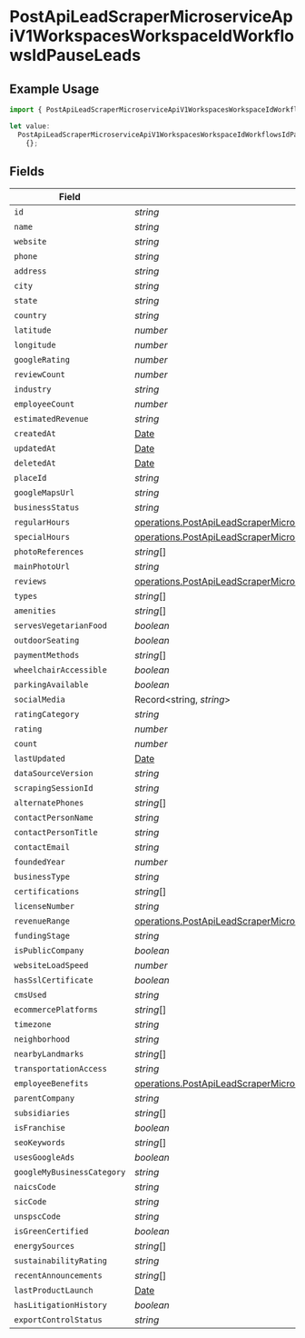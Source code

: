 # PostApiLeadScraperMicroserviceApiV1WorkspacesWorkspaceIdWorkflowsIdPauseLeads

## Example Usage

```typescript
import { PostApiLeadScraperMicroserviceApiV1WorkspacesWorkspaceIdWorkflowsIdPauseLeads } from "oppulence-backend-sdk/models/operations";

let value:
  PostApiLeadScraperMicroserviceApiV1WorkspacesWorkspaceIdWorkflowsIdPauseLeads =
    {};
```

## Fields

| Field                                                                                                                                                                                                                        | Type                                                                                                                                                                                                                         | Required                                                                                                                                                                                                                     | Description                                                                                                                                                                                                                  |
| ---------------------------------------------------------------------------------------------------------------------------------------------------------------------------------------------------------------------------- | ---------------------------------------------------------------------------------------------------------------------------------------------------------------------------------------------------------------------------- | ---------------------------------------------------------------------------------------------------------------------------------------------------------------------------------------------------------------------------- | ---------------------------------------------------------------------------------------------------------------------------------------------------------------------------------------------------------------------------- |
| `id`                                                                                                                                                                                                                         | *string*                                                                                                                                                                                                                     | :heavy_minus_sign:                                                                                                                                                                                                           | N/A                                                                                                                                                                                                                          |
| `name`                                                                                                                                                                                                                       | *string*                                                                                                                                                                                                                     | :heavy_minus_sign:                                                                                                                                                                                                           | N/A                                                                                                                                                                                                                          |
| `website`                                                                                                                                                                                                                    | *string*                                                                                                                                                                                                                     | :heavy_minus_sign:                                                                                                                                                                                                           | N/A                                                                                                                                                                                                                          |
| `phone`                                                                                                                                                                                                                      | *string*                                                                                                                                                                                                                     | :heavy_minus_sign:                                                                                                                                                                                                           | N/A                                                                                                                                                                                                                          |
| `address`                                                                                                                                                                                                                    | *string*                                                                                                                                                                                                                     | :heavy_minus_sign:                                                                                                                                                                                                           | N/A                                                                                                                                                                                                                          |
| `city`                                                                                                                                                                                                                       | *string*                                                                                                                                                                                                                     | :heavy_minus_sign:                                                                                                                                                                                                           | N/A                                                                                                                                                                                                                          |
| `state`                                                                                                                                                                                                                      | *string*                                                                                                                                                                                                                     | :heavy_minus_sign:                                                                                                                                                                                                           | N/A                                                                                                                                                                                                                          |
| `country`                                                                                                                                                                                                                    | *string*                                                                                                                                                                                                                     | :heavy_minus_sign:                                                                                                                                                                                                           | N/A                                                                                                                                                                                                                          |
| `latitude`                                                                                                                                                                                                                   | *number*                                                                                                                                                                                                                     | :heavy_minus_sign:                                                                                                                                                                                                           | N/A                                                                                                                                                                                                                          |
| `longitude`                                                                                                                                                                                                                  | *number*                                                                                                                                                                                                                     | :heavy_minus_sign:                                                                                                                                                                                                           | N/A                                                                                                                                                                                                                          |
| `googleRating`                                                                                                                                                                                                               | *number*                                                                                                                                                                                                                     | :heavy_minus_sign:                                                                                                                                                                                                           | N/A                                                                                                                                                                                                                          |
| `reviewCount`                                                                                                                                                                                                                | *number*                                                                                                                                                                                                                     | :heavy_minus_sign:                                                                                                                                                                                                           | N/A                                                                                                                                                                                                                          |
| `industry`                                                                                                                                                                                                                   | *string*                                                                                                                                                                                                                     | :heavy_minus_sign:                                                                                                                                                                                                           | N/A                                                                                                                                                                                                                          |
| `employeeCount`                                                                                                                                                                                                              | *number*                                                                                                                                                                                                                     | :heavy_minus_sign:                                                                                                                                                                                                           | N/A                                                                                                                                                                                                                          |
| `estimatedRevenue`                                                                                                                                                                                                           | *string*                                                                                                                                                                                                                     | :heavy_minus_sign:                                                                                                                                                                                                           | N/A                                                                                                                                                                                                                          |
| `createdAt`                                                                                                                                                                                                                  | [Date](https://developer.mozilla.org/en-US/docs/Web/JavaScript/Reference/Global_Objects/Date)                                                                                                                                | :heavy_minus_sign:                                                                                                                                                                                                           | N/A                                                                                                                                                                                                                          |
| `updatedAt`                                                                                                                                                                                                                  | [Date](https://developer.mozilla.org/en-US/docs/Web/JavaScript/Reference/Global_Objects/Date)                                                                                                                                | :heavy_minus_sign:                                                                                                                                                                                                           | N/A                                                                                                                                                                                                                          |
| `deletedAt`                                                                                                                                                                                                                  | [Date](https://developer.mozilla.org/en-US/docs/Web/JavaScript/Reference/Global_Objects/Date)                                                                                                                                | :heavy_minus_sign:                                                                                                                                                                                                           | N/A                                                                                                                                                                                                                          |
| `placeId`                                                                                                                                                                                                                    | *string*                                                                                                                                                                                                                     | :heavy_minus_sign:                                                                                                                                                                                                           | N/A                                                                                                                                                                                                                          |
| `googleMapsUrl`                                                                                                                                                                                                              | *string*                                                                                                                                                                                                                     | :heavy_minus_sign:                                                                                                                                                                                                           | N/A                                                                                                                                                                                                                          |
| `businessStatus`                                                                                                                                                                                                             | *string*                                                                                                                                                                                                                     | :heavy_minus_sign:                                                                                                                                                                                                           | N/A                                                                                                                                                                                                                          |
| `regularHours`                                                                                                                                                                                                               | [operations.PostApiLeadScraperMicroserviceApiV1WorkspacesWorkspaceIdWorkflowsIdPauseRegularHours](../../models/operations/postapileadscrapermicroserviceapiv1workspacesworkspaceidworkflowsidpauseregularhours.md)[]         | :heavy_minus_sign:                                                                                                                                                                                                           | N/A                                                                                                                                                                                                                          |
| `specialHours`                                                                                                                                                                                                               | [operations.PostApiLeadScraperMicroserviceApiV1WorkspacesWorkspaceIdWorkflowsIdPauseSpecialHours](../../models/operations/postapileadscrapermicroserviceapiv1workspacesworkspaceidworkflowsidpausespecialhours.md)[]         | :heavy_minus_sign:                                                                                                                                                                                                           | N/A                                                                                                                                                                                                                          |
| `photoReferences`                                                                                                                                                                                                            | *string*[]                                                                                                                                                                                                                   | :heavy_minus_sign:                                                                                                                                                                                                           | N/A                                                                                                                                                                                                                          |
| `mainPhotoUrl`                                                                                                                                                                                                               | *string*                                                                                                                                                                                                                     | :heavy_minus_sign:                                                                                                                                                                                                           | N/A                                                                                                                                                                                                                          |
| `reviews`                                                                                                                                                                                                                    | [operations.PostApiLeadScraperMicroserviceApiV1WorkspacesWorkspaceIdWorkflowsIdPauseReviews](../../models/operations/postapileadscrapermicroserviceapiv1workspacesworkspaceidworkflowsidpausereviews.md)[]                   | :heavy_minus_sign:                                                                                                                                                                                                           | N/A                                                                                                                                                                                                                          |
| `types`                                                                                                                                                                                                                      | *string*[]                                                                                                                                                                                                                   | :heavy_minus_sign:                                                                                                                                                                                                           | N/A                                                                                                                                                                                                                          |
| `amenities`                                                                                                                                                                                                                  | *string*[]                                                                                                                                                                                                                   | :heavy_minus_sign:                                                                                                                                                                                                           | N/A                                                                                                                                                                                                                          |
| `servesVegetarianFood`                                                                                                                                                                                                       | *boolean*                                                                                                                                                                                                                    | :heavy_minus_sign:                                                                                                                                                                                                           | N/A                                                                                                                                                                                                                          |
| `outdoorSeating`                                                                                                                                                                                                             | *boolean*                                                                                                                                                                                                                    | :heavy_minus_sign:                                                                                                                                                                                                           | N/A                                                                                                                                                                                                                          |
| `paymentMethods`                                                                                                                                                                                                             | *string*[]                                                                                                                                                                                                                   | :heavy_minus_sign:                                                                                                                                                                                                           | N/A                                                                                                                                                                                                                          |
| `wheelchairAccessible`                                                                                                                                                                                                       | *boolean*                                                                                                                                                                                                                    | :heavy_minus_sign:                                                                                                                                                                                                           | N/A                                                                                                                                                                                                                          |
| `parkingAvailable`                                                                                                                                                                                                           | *boolean*                                                                                                                                                                                                                    | :heavy_minus_sign:                                                                                                                                                                                                           | N/A                                                                                                                                                                                                                          |
| `socialMedia`                                                                                                                                                                                                                | Record<string, *string*>                                                                                                                                                                                                     | :heavy_minus_sign:                                                                                                                                                                                                           | N/A                                                                                                                                                                                                                          |
| `ratingCategory`                                                                                                                                                                                                             | *string*                                                                                                                                                                                                                     | :heavy_minus_sign:                                                                                                                                                                                                           | N/A                                                                                                                                                                                                                          |
| `rating`                                                                                                                                                                                                                     | *number*                                                                                                                                                                                                                     | :heavy_minus_sign:                                                                                                                                                                                                           | N/A                                                                                                                                                                                                                          |
| `count`                                                                                                                                                                                                                      | *number*                                                                                                                                                                                                                     | :heavy_minus_sign:                                                                                                                                                                                                           | N/A                                                                                                                                                                                                                          |
| `lastUpdated`                                                                                                                                                                                                                | [Date](https://developer.mozilla.org/en-US/docs/Web/JavaScript/Reference/Global_Objects/Date)                                                                                                                                | :heavy_minus_sign:                                                                                                                                                                                                           | N/A                                                                                                                                                                                                                          |
| `dataSourceVersion`                                                                                                                                                                                                          | *string*                                                                                                                                                                                                                     | :heavy_minus_sign:                                                                                                                                                                                                           | N/A                                                                                                                                                                                                                          |
| `scrapingSessionId`                                                                                                                                                                                                          | *string*                                                                                                                                                                                                                     | :heavy_minus_sign:                                                                                                                                                                                                           | N/A                                                                                                                                                                                                                          |
| `alternatePhones`                                                                                                                                                                                                            | *string*[]                                                                                                                                                                                                                   | :heavy_minus_sign:                                                                                                                                                                                                           | N/A                                                                                                                                                                                                                          |
| `contactPersonName`                                                                                                                                                                                                          | *string*                                                                                                                                                                                                                     | :heavy_minus_sign:                                                                                                                                                                                                           | N/A                                                                                                                                                                                                                          |
| `contactPersonTitle`                                                                                                                                                                                                         | *string*                                                                                                                                                                                                                     | :heavy_minus_sign:                                                                                                                                                                                                           | N/A                                                                                                                                                                                                                          |
| `contactEmail`                                                                                                                                                                                                               | *string*                                                                                                                                                                                                                     | :heavy_minus_sign:                                                                                                                                                                                                           | N/A                                                                                                                                                                                                                          |
| `foundedYear`                                                                                                                                                                                                                | *number*                                                                                                                                                                                                                     | :heavy_minus_sign:                                                                                                                                                                                                           | N/A                                                                                                                                                                                                                          |
| `businessType`                                                                                                                                                                                                               | *string*                                                                                                                                                                                                                     | :heavy_minus_sign:                                                                                                                                                                                                           | N/A                                                                                                                                                                                                                          |
| `certifications`                                                                                                                                                                                                             | *string*[]                                                                                                                                                                                                                   | :heavy_minus_sign:                                                                                                                                                                                                           | N/A                                                                                                                                                                                                                          |
| `licenseNumber`                                                                                                                                                                                                              | *string*                                                                                                                                                                                                                     | :heavy_minus_sign:                                                                                                                                                                                                           | N/A                                                                                                                                                                                                                          |
| `revenueRange`                                                                                                                                                                                                               | [operations.PostApiLeadScraperMicroserviceApiV1WorkspacesWorkspaceIdWorkflowsIdPauseRevenueRange](../../models/operations/postapileadscrapermicroserviceapiv1workspacesworkspaceidworkflowsidpauserevenuerange.md)           | :heavy_minus_sign:                                                                                                                                                                                                           | N/A                                                                                                                                                                                                                          |
| `fundingStage`                                                                                                                                                                                                               | *string*                                                                                                                                                                                                                     | :heavy_minus_sign:                                                                                                                                                                                                           | N/A                                                                                                                                                                                                                          |
| `isPublicCompany`                                                                                                                                                                                                            | *boolean*                                                                                                                                                                                                                    | :heavy_minus_sign:                                                                                                                                                                                                           | N/A                                                                                                                                                                                                                          |
| `websiteLoadSpeed`                                                                                                                                                                                                           | *number*                                                                                                                                                                                                                     | :heavy_minus_sign:                                                                                                                                                                                                           | N/A                                                                                                                                                                                                                          |
| `hasSslCertificate`                                                                                                                                                                                                          | *boolean*                                                                                                                                                                                                                    | :heavy_minus_sign:                                                                                                                                                                                                           | N/A                                                                                                                                                                                                                          |
| `cmsUsed`                                                                                                                                                                                                                    | *string*                                                                                                                                                                                                                     | :heavy_minus_sign:                                                                                                                                                                                                           | N/A                                                                                                                                                                                                                          |
| `ecommercePlatforms`                                                                                                                                                                                                         | *string*[]                                                                                                                                                                                                                   | :heavy_minus_sign:                                                                                                                                                                                                           | N/A                                                                                                                                                                                                                          |
| `timezone`                                                                                                                                                                                                                   | *string*                                                                                                                                                                                                                     | :heavy_minus_sign:                                                                                                                                                                                                           | N/A                                                                                                                                                                                                                          |
| `neighborhood`                                                                                                                                                                                                               | *string*                                                                                                                                                                                                                     | :heavy_minus_sign:                                                                                                                                                                                                           | N/A                                                                                                                                                                                                                          |
| `nearbyLandmarks`                                                                                                                                                                                                            | *string*[]                                                                                                                                                                                                                   | :heavy_minus_sign:                                                                                                                                                                                                           | N/A                                                                                                                                                                                                                          |
| `transportationAccess`                                                                                                                                                                                                       | *string*                                                                                                                                                                                                                     | :heavy_minus_sign:                                                                                                                                                                                                           | N/A                                                                                                                                                                                                                          |
| `employeeBenefits`                                                                                                                                                                                                           | [operations.PostApiLeadScraperMicroserviceApiV1WorkspacesWorkspaceIdWorkflowsIdPauseEmployeeBenefits](../../models/operations/postapileadscrapermicroserviceapiv1workspacesworkspaceidworkflowsidpauseemployeebenefits.md)[] | :heavy_minus_sign:                                                                                                                                                                                                           | N/A                                                                                                                                                                                                                          |
| `parentCompany`                                                                                                                                                                                                              | *string*                                                                                                                                                                                                                     | :heavy_minus_sign:                                                                                                                                                                                                           | N/A                                                                                                                                                                                                                          |
| `subsidiaries`                                                                                                                                                                                                               | *string*[]                                                                                                                                                                                                                   | :heavy_minus_sign:                                                                                                                                                                                                           | N/A                                                                                                                                                                                                                          |
| `isFranchise`                                                                                                                                                                                                                | *boolean*                                                                                                                                                                                                                    | :heavy_minus_sign:                                                                                                                                                                                                           | N/A                                                                                                                                                                                                                          |
| `seoKeywords`                                                                                                                                                                                                                | *string*[]                                                                                                                                                                                                                   | :heavy_minus_sign:                                                                                                                                                                                                           | N/A                                                                                                                                                                                                                          |
| `usesGoogleAds`                                                                                                                                                                                                              | *boolean*                                                                                                                                                                                                                    | :heavy_minus_sign:                                                                                                                                                                                                           | N/A                                                                                                                                                                                                                          |
| `googleMyBusinessCategory`                                                                                                                                                                                                   | *string*                                                                                                                                                                                                                     | :heavy_minus_sign:                                                                                                                                                                                                           | N/A                                                                                                                                                                                                                          |
| `naicsCode`                                                                                                                                                                                                                  | *string*                                                                                                                                                                                                                     | :heavy_minus_sign:                                                                                                                                                                                                           | N/A                                                                                                                                                                                                                          |
| `sicCode`                                                                                                                                                                                                                    | *string*                                                                                                                                                                                                                     | :heavy_minus_sign:                                                                                                                                                                                                           | N/A                                                                                                                                                                                                                          |
| `unspscCode`                                                                                                                                                                                                                 | *string*                                                                                                                                                                                                                     | :heavy_minus_sign:                                                                                                                                                                                                           | N/A                                                                                                                                                                                                                          |
| `isGreenCertified`                                                                                                                                                                                                           | *boolean*                                                                                                                                                                                                                    | :heavy_minus_sign:                                                                                                                                                                                                           | N/A                                                                                                                                                                                                                          |
| `energySources`                                                                                                                                                                                                              | *string*[]                                                                                                                                                                                                                   | :heavy_minus_sign:                                                                                                                                                                                                           | N/A                                                                                                                                                                                                                          |
| `sustainabilityRating`                                                                                                                                                                                                       | *string*                                                                                                                                                                                                                     | :heavy_minus_sign:                                                                                                                                                                                                           | N/A                                                                                                                                                                                                                          |
| `recentAnnouncements`                                                                                                                                                                                                        | *string*[]                                                                                                                                                                                                                   | :heavy_minus_sign:                                                                                                                                                                                                           | N/A                                                                                                                                                                                                                          |
| `lastProductLaunch`                                                                                                                                                                                                          | [Date](https://developer.mozilla.org/en-US/docs/Web/JavaScript/Reference/Global_Objects/Date)                                                                                                                                | :heavy_minus_sign:                                                                                                                                                                                                           | N/A                                                                                                                                                                                                                          |
| `hasLitigationHistory`                                                                                                                                                                                                       | *boolean*                                                                                                                                                                                                                    | :heavy_minus_sign:                                                                                                                                                                                                           | N/A                                                                                                                                                                                                                          |
| `exportControlStatus`                                                                                                                                                                                                        | *string*                                                                                                                                                                                                                     | :heavy_minus_sign:                                                                                                                                                                                                           | N/A                                                                                                                                                                                                                          |